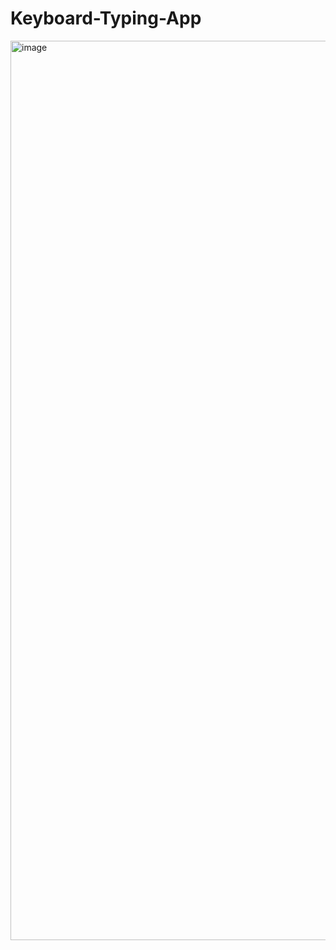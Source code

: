 # Keyboard-Typing-App

<img width="1439" alt="image" src="https://user-images.githubusercontent.com/72800614/158052045-b2206064-390f-4574-9ed4-da455d1e4bde.png">

